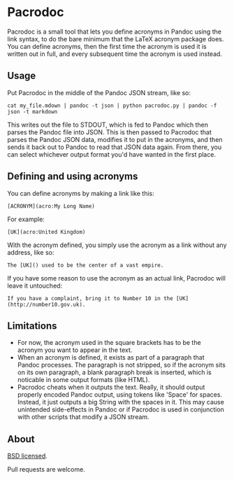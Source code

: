 Pacrodoc
=========
Pacrodoc is a small tool that lets you define acronyms in Pandoc using the link syntax, to do the bare minimum that the LaTeX acronym package does. You can define acronyms, then the first time the acronym is used it is written out in full, and every subsequent time the acronym is used instead.

Usage
-----
Put Pacrodoc in the middle of the Pandoc JSON stream, like so:

    cat my_file.mdown | pandoc -t json | python pacrodoc.py | pandoc -f json -t markdown

This writes out the file to STDOUT, which is fed to Pandoc which then parses the Pandoc file into JSON. This is then passed to Pacrodoc that parses the Pandoc JSON data, modifies it to put in the acronyms, and then sends it back out to Pandoc to read that JSON data again. From there, you can select whichever output format you'd have wanted in the first place.

Defining and using acronyms
-----------------
You can define acronyms by making a link like this:

    [ACRONYM](acro:My Long Name)

For example:

    [UK](acro:United Kingdom)

With the acronym defined, you simply use the acronym as a link without any address, like so:

    The [UK]() used to be the center of a vast empire.

If you have some reason to use the acronym as an actual link, Pacrodoc will leave it untouched:

    If you have a complaint, bring it to Number 10 in the [UK](http://number10.gov.uk).

Limitations
-----------
* For now, the acronym used in the square brackets has to be the acronym you want to appear in the text.
* When an acronym is defined, it exists as part of a paragraph that Pandoc processes. The paragraph is not stripped, so if the acronym sits on its own paragraph, a blank paragraph break is inserted, which is noticable in some output formats (like HTML).
* Pacrodoc cheats when it outputs the text. Really, it should output properly encoded Pandoc output, using tokens like 'Space' for spaces. Instead, it just outputs a big String with the spaces in it. This may cause unintended side-effects in Pandoc or if Pacrodoc is used in conjunction with other scripts that modify a JSON stream.

About
-----
[BSD licensed](http://opensource.org/licenses/bsd-license.php).

Pull requests are welcome.
